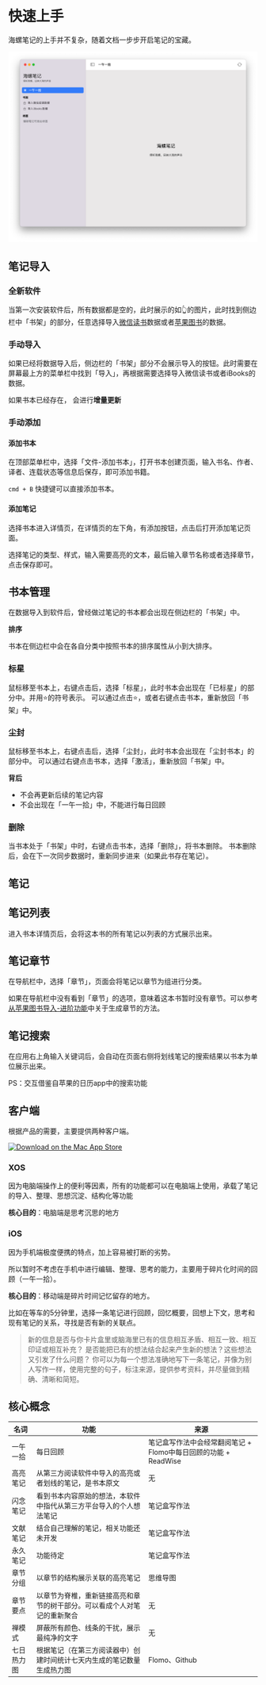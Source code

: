 # 快速上手
海螺笔记的上手并不复杂，随着文档一步步开启笔记的宝藏。

![](/images/app/20220811183628.png)

## 笔记导入
### 全新软件
当第一次安装软件后，所有数据都是空的，此时展示的如👆的图片，此时找到侧边栏中「书架」的部分，任意选择导入[微信读书](/import/weread)数据或者[苹果图书](/import)的数据。


### 手动导入
如果已经将数据导入后，侧边栏的「书架」部分不会展示导入的按钮。此时需要在屏幕最上方的菜单栏中找到「导入」，再根据需要选择导入微信读书或者iBooks的数据。

如果书本已经存在， 会进行**增量更新**

### 手动添加
#### 添加书本
在顶部菜单栏中，选择「文件-添加书本」，打开书本创建页面，输入书名、作者、译者、连载状态等信息后保存，即可添加书籍。

`cmd + B` 快捷键可以直接添加书本。

#### 添加笔记
选择书本进入详情页，在详情页的左下角，有添加按钮，点击后打开添加笔记页面。

选择笔记的类型、样式，输入需要高亮的文本，最后输入章节名称或者选择章节，点击保存即可。

## 书本管理
在数据导入到软件后，曾经做过笔记的书本都会出现在侧边栏的「书架」中。

**排序**

书本在侧边栏中会在各自分类中按照书本的排序属性从小到大排序。

### 标星
鼠标移至书本上，右键点击后，选择「标星」，此时书本会出现在「已标星」的部分中。并用⭐️的符号表示。
可以通过点击⭐️，或者右键点击书本，重新放回「书架」中。

### 尘封
鼠标移至书本上，右键点击后，选择「尘封」，此时书本会出现在「尘封书本」的部分中。
可以通过右键点击书本，选择「激活」，重新放回「书架」中。

**背后**
- 不会再更新后续的笔记内容
- 不会出现在「一午一拾」中，不能进行每日回顾

### 删除
当书本处于「书架」中时，右键点击书本，选择「删除」，将书本删除。
书本删除后，会在下一次同步数据时，重新同步进来（如果此书存在笔记）。

## 笔记

## 笔记列表
进入书本详情页后，会将这本书的所有笔记以列表的方式展示出来。

## 笔记章节
在导航栏中，选择「章节」，页面会将笔记以章节为组进行分类。

如果在导航栏中没有看到「章节」的选项，意味着这本书暂时没有章节。可以参考[从苹果图书导入-进阶功能](/import/)中关于生成章节的方法。

## 笔记搜索
在应用右上角输入关键词后，会自动在页面右侧将划线笔记的搜索结果以书本为单位展示出来。

PS：交互借鉴自苹果的日历app中的搜索功能

## 客户端
根据产品的需要，主要提供两种客户端。

[![Download on the Mac App Store](https://highlights.ink/images/download/Download_on_the_App_Store_Badge_US-UK_RGB_blk_092917.svg)](https://apps.apple.com/cn/app/id1638167076)

### XOS
因为电脑端操作上的便利等因素，所有的功能都可以在电脑端上使用，承载了笔记的导入、整理、思想沉淀、结构化等功能

**核心目的**：电脑端是思考沉思的地方

### iOS
因为手机端极度便携的特点，加上容易被打断的劣势。

所以暂时不考虑在手机中进行编辑、整理、思考的能力，主要用于碎片化时间的回顾（一午一拾）。

**核心目的**：移动端是碎片时间记忆留存的地方。

比如在等车的5分钟里，选择一条笔记进行回顾，回忆概要，回想上下文，思考和现有笔记的关系，寻找是否有新的关联点。
> 新的信息是否与你卡片盒里或脑海里已有的信息相互矛盾、相互一致、相互印证或相互补充？
> 是否能把已有的想法结合起来产生新的想法？这些想法又引发了什么问题？
> 你可以为每一个想法准确地写下一条笔记，并像为别人写作一样，使用完整的句子，标注来源，提供参考资料，并尽量做到精确、清晰和简短。

## 核心概念

| 名词 | 功能 | 来源 |
| -- | -- | -- |
| 一午一拾 | 每日回顾 | 笔记盒写作法中会经常翻阅笔记 + Flomo中每日回顾的功能 + ReadWise |
| 高亮笔记 | 从第三方阅读软件中导入的高亮或者划线的笔记，是书本原文 | 无 |
| 闪念笔记 | 看到书本内容原始的想法，本软件中指代从第三方平台导入的个人想法笔记 | 笔记盒写作法 | 
| 文献笔记 | 结合自己理解的笔记，相关功能还未开发 | 笔记盒写作法 | 
| 永久笔记 | 功能待定 | 笔记盒写作法 | 
| 章节分组 | 以章节的结构展示关联的高亮笔记 | 思维导图 |
| 章节要点 | 以章节为脊椎，重新链接高亮和章节的树干部分。可以看成个人对笔记的重新聚合 | 无 |
| 禅模式 | 屏蔽所有颜色、线条的干扰，展示最纯净的文字 | 无 |
| 七日热力图 | 根据笔记（在第三方阅读器中）创建时间统计七天内生成的笔记数量生成热力图 | Flomo、Github |